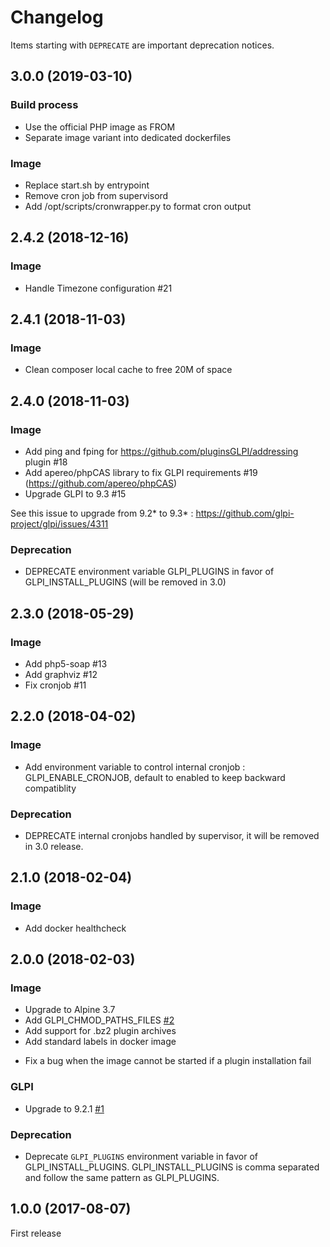 # Changelog

Items starting with `DEPRECATE` are important deprecation notices.

## 3.0.0 (2019-03-10)

### Build process

- Use the official PHP image as FROM
- Separate image variant into dedicated dockerfiles

### Image

- Replace start.sh by entrypoint
- Remove cron job from supervisord
- Add /opt/scripts/cronwrapper.py to format cron output

## 2.4.2 (2018-12-16)

### Image

- Handle Timezone configuration #21

## 2.4.1 (2018-11-03)

### Image

- Clean composer local cache to free 20M of space

## 2.4.0 (2018-11-03)

### Image

+ Add ping and fping for https://github.com/pluginsGLPI/addressing plugin #18
+ Add apereo/phpCAS library to fix GLPI requirements #19 (https://github.com/apereo/phpCAS)
+ Upgrade GLPI to 9.3 #15

See this issue to upgrade from 9.2* to 9.3* : https://github.com/glpi-project/glpi/issues/4311

### Deprecation

- DEPRECATE environment variable GLPI_PLUGINS in favor of GLPI_INSTALL_PLUGINS (will be removed in 3.0)

## 2.3.0 (2018-05-29)

### Image

+ Add php5-soap #13
+ Add graphviz #12
+ Fix cronjob #11

## 2.2.0 (2018-04-02)

### Image

+ Add environment variable to control internal cronjob : GLPI_ENABLE_CRONJOB, default to enabled to keep backward compatiblity

### Deprecation

- DEPRECATE internal cronjobs handled by supervisor, it will be removed in 3.0 release.

## 2.1.0 (2018-02-04)

### Image

+ Add docker healthcheck

## 2.0.0 (2018-02-03)

### Image

+ Upgrade to Alpine 3.7
+ Add GLPI_CHMOD_PATHS_FILES [#2](https://github.com/Turgon37/docker-glpi/issues/2)
+ Add support for .bz2 plugin archives
+ Add standard labels in docker image
- Fix a bug when the image cannot be started if a plugin installation fail

### GLPI

* Upgrade to 9.2.1 [#1](https://github.com/Turgon37/docker-glpi/issues/1)

### Deprecation

- Deprecate `GLPI_PLUGINS` environment variable in favor of GLPI_INSTALL_PLUGINS. GLPI_INSTALL_PLUGINS is comma separated and follow the same pattern as GLPI_PLUGINS.

## 1.0.0 (2017-08-07)

First release
